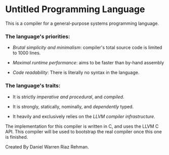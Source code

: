 # Untitled Programming Language

This is a compiler for a general-purpose systems programming language.

### The language's priorities:

 - *Brutal simplicity and minimalism*: compiler's total source code is limited to 1000 lines.

 - *Maximal runtime performance*: aims to be faster than by-hand assembly

 - *Code readability*: There is literally no syntax in the language.

### The language's traits:

 - It is strictly _imperative and procedural_, and _compiled_.

 - It is strongly, statically, nominally, and _dependently_ typed.

 - It heavily and exclusively relies on the _LLVM compiler infrastructure_.

The implementation for this compiler is written in C, and uses the LLVM C API. This compiler will be used to bootstrap the real compiler once this one is finished.

Created By Daniel Warren Riaz Rehman.
